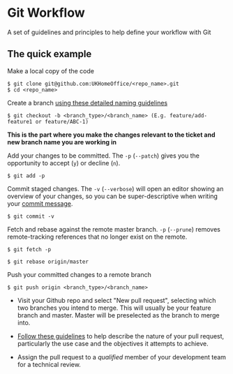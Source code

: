 # Git Workflow

A set of guidelines and principles to help define your workflow with Git

## The quick example

Make a local copy of the code
```
$ git clone git@github.com:UKHomeOffice/<repo_name>.git
$ cd <repo_name>
```

Create a branch [using these detailed naming guidelines](./docs/branches.md#naming-conventions)
```
$ git checkout -b <branch_type>/<branch_name> (E.g. feature/add-feature1 or feature/ABC-1)
```

**This is the part where you make the changes relevant to the ticket and new branch name you are working in**


Add your changes to be committed. The `-p` (`--patch`) gives you the opportunity to accept (`y`) or decline (`n`).
```
$ git add -p
```

Commit staged changes. The `-v` (`--verbose`) will open an editor showing an overview of your changes, so you can be super-descriptive when writing your [commit message](https://github.com/alphagov/styleguides/blob/master/git.md).
```
$ git commit -v
```

Fetch and rebase against the remote master branch. `-p` (`--prune`) removes remote-tracking references that no longer exist on the remote.
```
$ git fetch -p

$ git rebase origin/master
```

Push your committed changes to a remote branch
```
$ git push origin <branch_type>/<branch_name>
```

- Visit your Github repo and select "New pull request", selecting which two branches you intend to merge. This will usually be your feature branch and master. Master will be preselected as the branch to merge into.

- [Follow these guidelines](https://github.com/alphagov/styleguides/blob/master/git.md) to help describe the nature of your pull request, particularly the use case and the objectives it attempts to achieve.

- Assign the pull request to a *qualified* member of your development team for a technical review.



